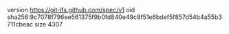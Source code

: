version https://git-lfs.github.com/spec/v1
oid sha256:9c7078f796ee561375f9b0fd840e49c8f51e6bdef5f857d54b4a55b3711cbeac
size 4307
